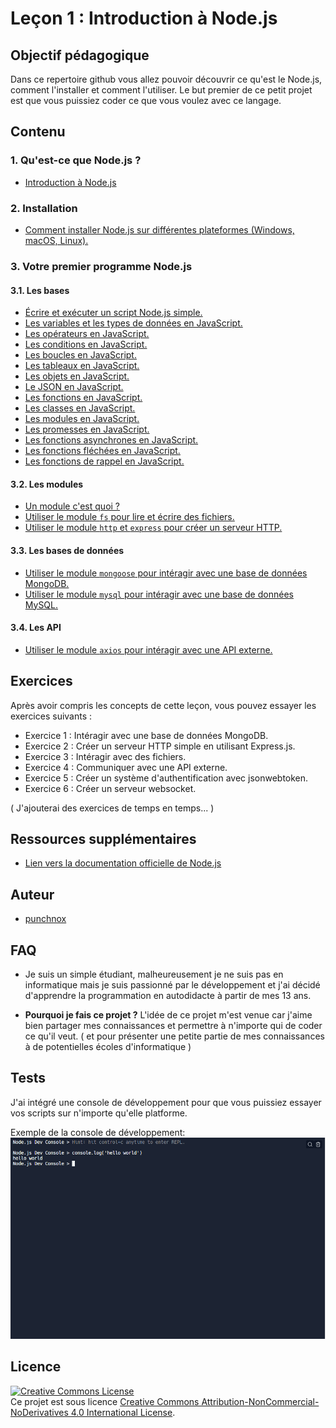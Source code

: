 # Leçon 1 : Introduction à Node.js

## Objectif pédagogique
Dans ce repertoire github vous allez pouvoir découvrir ce qu'est le Node.js, comment l'installer et comment l'utiliser.
Le but premier de ce petit projet est que vous puissiez coder ce que vous voulez avec ce langage.

## Contenu

### 1. Qu'est-ce que Node.js ?
   - [Introduction à Node.js](./intro/intro.md)
   
### 2. Installation
   - [Comment installer Node.js sur différentes plateformes (Windows, macOS, Linux).](./intro/install.md)
   
### 3. Votre premier programme Node.js
   #### 3.1. Les bases
   - [Écrire et exécuter un script Node.js simple.](./cours/hello.md)
   - [Les variables et les types de données en JavaScript.](./cours/bases/variables.md)
   - [Les opérateurs en JavaScript.](./cours/bases/operateurs.md)
   - [Les conditions en JavaScript.](./cours/bases/conditions.md)
   - [Les boucles en JavaScript.](./cours/bases/boucles.md)
   - [Les tableaux en JavaScript.](./cours/bases/tableaux.md)
   - [Les objets en JavaScript.](./cours/bases/objets.md)
   - [Le JSON en JavaScript.](./cours/bases/json.md)
   - [Les fonctions en JavaScript.](./cours/bases/fonctions.md)
   - [Les classes en JavaScript.](./cours/bases/classes.md)
   - [Les modules en JavaScript.](./cours/bases/modules.md)
   - [Les promesses en JavaScript.](./cours/bases/promesses.md)
   - [Les fonctions asynchrones en JavaScript.](./cours/bases/async.md)
   - [Les fonctions fléchées en JavaScript.](./cours/bases/flechees.md)
   - [Les fonctions de rappel en JavaScript.](./cours/bases/callback.md)

   #### 3.2. Les modules
   - [Un module c'est quoi ?](./intro/module.md)
   - [Utiliser le module `fs` pour lire et écrire des fichiers.](./fs.md)
   - [Utiliser le module `http` et `express` pour créer un serveur HTTP.](./http.md)

   #### 3.3. Les bases de données
   - [Utiliser le module `mongoose` pour intéragir avec une base de données MongoDB.](./mongoose.md)
   - [Utiliser le module `mysql` pour intéragir avec une base de données MySQL.](./mysql.md)
   
   #### 3.4. Les API
   - [Utiliser le module `axios` pour intéragir avec une API externe.](./axios.md)

## Exercices
Après avoir compris les concepts de cette leçon, vous pouvez essayer les exercices suivants :
- Exercice 1 : Intéragir avec une base de données MongoDB.
- Exercice 2 : Créer un serveur HTTP simple en utilisant Express.js.
- Exercice 3 : Intéragir avec des fichiers.
- Exercice 4 : Communiquer avec une API externe.
- Exercice 5 : Créer un système d'authentification avec jsonwebtoken.
- Exercice 6 : Créer un serveur websocket.

( J'ajouterai des exercices de temps en temps... )

   
## Ressources supplémentaires
- [Lien vers la documentation officielle de Node.js](https://nodejs.org/en/docs/)


## Auteur
- [punchnox](https://github.com/notpunchnox)
  
## FAQ

   - Je suis un simple étudiant, malheureusement je ne suis pas en informatique mais je suis passionné par le développement et j'ai décidé d'apprendre la programmation en autodidacte à partir de mes 13 ans.

   - **Pourquoi je fais ce projet ?**
   L'idée de ce projet m'est venue car j'aime bien partager mes connaissances et permettre à n'importe qui de coder ce qu'il veut. ( et pour présenter une petite partie de mes connaissances à de potentielles écoles d'informatique )

## Tests
   J'ai intégré une console de développement pour que vous puissiez essayer vos scripts sur n'importe qu'elle platforme.

   Exemple de la console de développement:
   [![console](./screens/terminale.png)](https://repl.it/@punchnox/Nodejs-Console)

## Licence
<a rel="license" href="http://creativecommons.org/licenses/by-nc-nd/4.0/">
<img alt="Creative Commons License" style="border-width:0" src="https://i.creativecommons.org/l/by-nc-nd/4.0/88x31.png" />
</a>
<br/>
Ce projet est sous licence
<a rel="license" href="http://creativecommons.org/licenses/by-nc-nd/4.0/">Creative Commons Attribution-NonCommercial-NoDerivatives 4.0 International License</a>.
